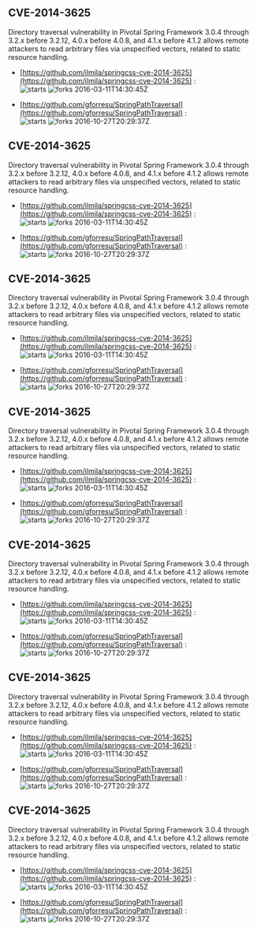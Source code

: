 ## CVE-2014-3625
 Directory traversal vulnerability in Pivotal Spring Framework 3.0.4 through 3.2.x before 3.2.12, 4.0.x before 4.0.8, and 4.1.x before 4.1.2 allows remote attackers to read arbitrary files via unspecified vectors, related to static resource handling.

- [https://github.com/ilmila/springcss-cve-2014-3625](https://github.com/ilmila/springcss-cve-2014-3625) :  
![starts](https://img.shields.io/github/stars/ilmila/springcss-cve-2014-3625.svg) 
![forks](https://img.shields.io/github/forks/ilmila/springcss-cve-2014-3625.svg) 
2016-03-11T14:30:45Z

- [https://github.com/gforresu/SpringPathTraversal](https://github.com/gforresu/SpringPathTraversal) :  
![starts](https://img.shields.io/github/stars/gforresu/SpringPathTraversal.svg) 
![forks](https://img.shields.io/github/forks/gforresu/SpringPathTraversal.svg) 
2016-10-27T20:29:37Z

## CVE-2014-3625
 Directory traversal vulnerability in Pivotal Spring Framework 3.0.4 through 3.2.x before 3.2.12, 4.0.x before 4.0.8, and 4.1.x before 4.1.2 allows remote attackers to read arbitrary files via unspecified vectors, related to static resource handling.

- [https://github.com/ilmila/springcss-cve-2014-3625](https://github.com/ilmila/springcss-cve-2014-3625) :  
![starts](https://img.shields.io/github/stars/ilmila/springcss-cve-2014-3625.svg) 
![forks](https://img.shields.io/github/forks/ilmila/springcss-cve-2014-3625.svg) 
2016-03-11T14:30:45Z

- [https://github.com/gforresu/SpringPathTraversal](https://github.com/gforresu/SpringPathTraversal) :  
![starts](https://img.shields.io/github/stars/gforresu/SpringPathTraversal.svg) 
![forks](https://img.shields.io/github/forks/gforresu/SpringPathTraversal.svg) 
2016-10-27T20:29:37Z

## CVE-2014-3625
 Directory traversal vulnerability in Pivotal Spring Framework 3.0.4 through 3.2.x before 3.2.12, 4.0.x before 4.0.8, and 4.1.x before 4.1.2 allows remote attackers to read arbitrary files via unspecified vectors, related to static resource handling.

- [https://github.com/ilmila/springcss-cve-2014-3625](https://github.com/ilmila/springcss-cve-2014-3625) :  
![starts](https://img.shields.io/github/stars/ilmila/springcss-cve-2014-3625.svg) 
![forks](https://img.shields.io/github/forks/ilmila/springcss-cve-2014-3625.svg) 
2016-03-11T14:30:45Z

- [https://github.com/gforresu/SpringPathTraversal](https://github.com/gforresu/SpringPathTraversal) :  
![starts](https://img.shields.io/github/stars/gforresu/SpringPathTraversal.svg) 
![forks](https://img.shields.io/github/forks/gforresu/SpringPathTraversal.svg) 
2016-10-27T20:29:37Z

## CVE-2014-3625
 Directory traversal vulnerability in Pivotal Spring Framework 3.0.4 through 3.2.x before 3.2.12, 4.0.x before 4.0.8, and 4.1.x before 4.1.2 allows remote attackers to read arbitrary files via unspecified vectors, related to static resource handling.

- [https://github.com/ilmila/springcss-cve-2014-3625](https://github.com/ilmila/springcss-cve-2014-3625) :  
![starts](https://img.shields.io/github/stars/ilmila/springcss-cve-2014-3625.svg) 
![forks](https://img.shields.io/github/forks/ilmila/springcss-cve-2014-3625.svg) 
2016-03-11T14:30:45Z

- [https://github.com/gforresu/SpringPathTraversal](https://github.com/gforresu/SpringPathTraversal) :  
![starts](https://img.shields.io/github/stars/gforresu/SpringPathTraversal.svg) 
![forks](https://img.shields.io/github/forks/gforresu/SpringPathTraversal.svg) 
2016-10-27T20:29:37Z

## CVE-2014-3625
 Directory traversal vulnerability in Pivotal Spring Framework 3.0.4 through 3.2.x before 3.2.12, 4.0.x before 4.0.8, and 4.1.x before 4.1.2 allows remote attackers to read arbitrary files via unspecified vectors, related to static resource handling.

- [https://github.com/ilmila/springcss-cve-2014-3625](https://github.com/ilmila/springcss-cve-2014-3625) :  
![starts](https://img.shields.io/github/stars/ilmila/springcss-cve-2014-3625.svg) 
![forks](https://img.shields.io/github/forks/ilmila/springcss-cve-2014-3625.svg) 
2016-03-11T14:30:45Z

- [https://github.com/gforresu/SpringPathTraversal](https://github.com/gforresu/SpringPathTraversal) :  
![starts](https://img.shields.io/github/stars/gforresu/SpringPathTraversal.svg) 
![forks](https://img.shields.io/github/forks/gforresu/SpringPathTraversal.svg) 
2016-10-27T20:29:37Z

## CVE-2014-3625
 Directory traversal vulnerability in Pivotal Spring Framework 3.0.4 through 3.2.x before 3.2.12, 4.0.x before 4.0.8, and 4.1.x before 4.1.2 allows remote attackers to read arbitrary files via unspecified vectors, related to static resource handling.

- [https://github.com/ilmila/springcss-cve-2014-3625](https://github.com/ilmila/springcss-cve-2014-3625) :  
![starts](https://img.shields.io/github/stars/ilmila/springcss-cve-2014-3625.svg) 
![forks](https://img.shields.io/github/forks/ilmila/springcss-cve-2014-3625.svg) 
2016-03-11T14:30:45Z

- [https://github.com/gforresu/SpringPathTraversal](https://github.com/gforresu/SpringPathTraversal) :  
![starts](https://img.shields.io/github/stars/gforresu/SpringPathTraversal.svg) 
![forks](https://img.shields.io/github/forks/gforresu/SpringPathTraversal.svg) 
2016-10-27T20:29:37Z

## CVE-2014-3625
 Directory traversal vulnerability in Pivotal Spring Framework 3.0.4 through 3.2.x before 3.2.12, 4.0.x before 4.0.8, and 4.1.x before 4.1.2 allows remote attackers to read arbitrary files via unspecified vectors, related to static resource handling.

- [https://github.com/ilmila/springcss-cve-2014-3625](https://github.com/ilmila/springcss-cve-2014-3625) :  
![starts](https://img.shields.io/github/stars/ilmila/springcss-cve-2014-3625.svg) 
![forks](https://img.shields.io/github/forks/ilmila/springcss-cve-2014-3625.svg) 
2016-03-11T14:30:45Z

- [https://github.com/gforresu/SpringPathTraversal](https://github.com/gforresu/SpringPathTraversal) :  
![starts](https://img.shields.io/github/stars/gforresu/SpringPathTraversal.svg) 
![forks](https://img.shields.io/github/forks/gforresu/SpringPathTraversal.svg) 
2016-10-27T20:29:37Z

